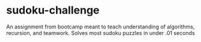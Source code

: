 # sudoku-challenge
An assignment from bootcamp meant to teach understanding of algorithms, recursion, and teamwork.  Solves most sudoku puzzles in under .01 seconds
